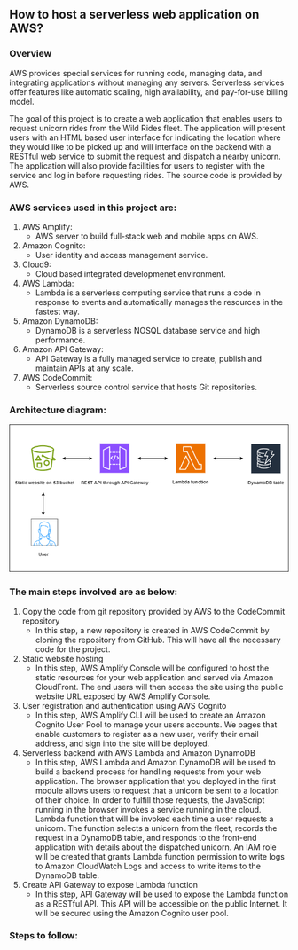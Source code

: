 ## How to host a serverless web application on AWS?

### Overview

AWS provides special services for running code, managing data, and integrating applications without managing any servers. Serverless services offer features like automatic scaling, high availability, and pay-for-use billing model.

The goal of this project is to create a web application that enables users to request unicorn rides from the Wild Rides fleet. The application will present users with an HTML based user interface for indicating the location where they would like to be picked up and will interface on the backend with a RESTful web service to submit the request and dispatch a nearby unicorn. The application will also provide facilities for users to register with the service and log in before requesting rides. The source code is provided by AWS.

### AWS services used in this project are:

1. AWS Amplify:
    * AWS server to build full-stack web and mobile apps on AWS.
2. Amazon Cognito:
    * User identity and access management service.
3. Cloud9:
    * Cloud based integrated developmenet environment.
5. AWS Lambda:
    * Lambda is a serverless computing service that runs a code in response to events and automatically manages the resources in the fastest way.
6.	Amazon DynamoDB:
    * DynamoDB is a serverless NOSQL database service and high performance.
6.	Amazon API Gateway:
    * API Gateway is a fully managed service to create, publish and maintain APIs at any scale.
7. AWS CodeCommit:
    * Serverless source control service that hosts Git repositories.
  
### Architecture diagram:

<img src="https://github.com/Bhat-Priyanka/AWS-Projects/blob/main/AWS%20serverless%20web%20application%202/Images/Arch2.png" width="800">

### The main steps involved are as below:

1. Copy the code from git repository provided by AWS to the CodeCommit repository 
   * In this step, a new repository is created in AWS CodeCommit by cloning the repository from GitHub. This will have all the necessary code for the project.
2. Static website hosting
   * In this step, AWS Amplify Console will be configured to host the static resources for your web application and served via Amazon CloudFront. The end users will then access the site using the public website URL exposed by AWS Amplify Console.
3. User registration and authentication using AWS Cognito
   * In this step, AWS Amplify CLI will be used to create an Amazon Cognito User Pool to manage your users accounts. We pages that enable customers to register as a new user, verify their email address, and sign into the site will be deployed.
4. Serverless backend with AWS Lambda and Amazon DynamoDB
   * In this step, AWS Lambda and Amazon DynamoDB will be used to build a backend process for handling requests from your web application. The browser application that you deployed in the first module allows users to request that a unicorn be sent to a location of their choice. In order to fulfill those requests, the JavaScript running in the browser invokes a service running in the cloud. Lambda function that will be invoked each time a user requests a unicorn. The function selects a unicorn from the fleet, records the request in a DynamoDB table, and responds to the front-end application with details about the dispatched unicorn.
   An IAM role will be created that grants Lambda function permission to write logs to Amazon CloudWatch Logs and access to write items to the DynamoDB table.
5. Create API Gateway to expose Lambda function
   * In this step, API Gateway will be used to expose the Lambda function as a RESTful API. This API will be accessible on the public Internet. It will be secured using the Amazon Cognito user pool.

### Steps to follow:


